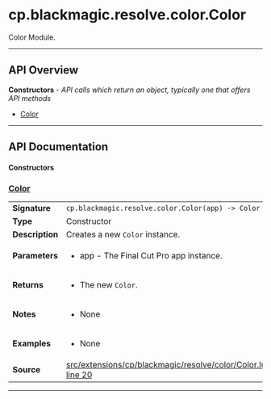 # cp.blackmagic.resolve.color.Color

Color Module.

---

## API Overview
**Constructors** - _API calls which return an object, typically one that offers API methods_
 * [Color](#color)


---

## API Documentation

#### Constructors


### [Color](#color)

|                                             |                                                                                     |
| --------------------------------------------|-------------------------------------------------------------------------------------|
| **Signature**                               | `cp.blackmagic.resolve.color.Color(app) -> Color`                                                                    |
| **Type**                                    | Constructor                                                                     |
| **Description**                             | Creates a new `Color` instance.                                                                     |
| **Parameters**                              | <ul><li>app - The Final Cut Pro app instance.</li></ul> |
| **Returns**                                 | <ul><li>The new `Color`.</li></ul>          |
| **Notes**                                   | <ul><li>None</li></ul> |
| **Examples**                                | <ul><li>None</li></ul> |
| **Source**                                  | [src/extensions/cp/blackmagic/resolve/color/Color.lua line 20](https://github.com/CommandPost/CommandPost/blob/develop/src/extensions/cp/blackmagic/resolve/color/Color.lua#L20) |

---

